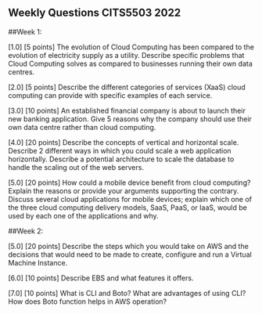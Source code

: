 ## Weekly Questions CITS5503 2022

##Week 1:

[1.0] [5 points] The evolution of Cloud Computing has been compared to the evolution of electricity supply as a utility. Describe specific problems that Cloud Computing solves as compared to businesses running their own data centres.

[2.0] [5 points] Describe the different categories of services (XaaS) cloud computing can provide with specific examples of each service.

[3.0] [10 points] An established financial company is about to launch their new banking application. Give 5 reasons why the company should use their own data centre rather than cloud computing.

[4.0] [20 points] Describe the concepts of vertical and horizontal scale. Describe 2 different ways in which you could scale a web application horizontally. Describe a potential architecture to scale the database to handle the scaling out of the web servers.

[5.0] [20 points] How could a mobile device benefit from cloud computing? Explain the reasons or provide your arguments supporting the contrary. Discuss several cloud applications for mobile devices; explain which one of the three cloud computing delivery models, SaaS, PaaS, or IaaS, would be used by each one of the applications and why.

##Week 2: 

[5.0] [20 points] Describe the steps which you would take on AWS and the decisions that would need to be made to create, configure and run a Virtual Machine Instance.

[6.0] [10 points] Describe EBS and what features it offers. 

[7.0] [10 points] What is CLI and Boto? What are advantages of using CLI? How does Boto function helps in AWS operation? 


